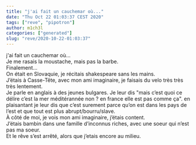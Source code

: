 ```yaml
---
title: "j'ai fait un cauchemar où..."
date: "Thu Oct 22 01:03:37 CEST 2020"
tags: ["reve", "pipotron"]
author: m1ch3l
categories: ["generated"]
slug: "reve/2020-10-22-01:03:37"
---
```


j'ai fait un cauchemar où...<br>
Je me rasais la moustache, mais pas la barbe.<br>
Finalement...<br>
On était en Slovaquie, je récitais shakespeare sans les mains.<br>
J’étais à Casse-Tête, avec mon ami imaginaire, je faisais du velo très très très lentement.<br>
Je parle en anglais à des jeunes bulgares. Je leur dis "mais c’est quoi ce délire c’est la mer méditérannée non ? en france elle est pas comme ça". en plaisantant je leur dis que c’est surement parce qu’on est dans les pays de l’est et que tout est plus abrupt/bourru/slave.<br>
À côté de moi, je vois mon ami imaginaire, j’étais content.<br>
J’étais bambin dans une famille d’inconnus riches, avec une soeur qui n’est pas ma soeur.<br>
Et le rêve s’est arrêté, alors que j’etais encore au milieu.<br>
